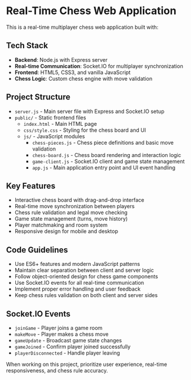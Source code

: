 # Real-Time Chess Web Application

<!-- Use this file to provide workspace-specific custom instructions to Copilot. For more details, visit https://code.visualstudio.com/docs/copilot/copilot-customization#_use-a-githubcopilotinstructionsmd-file -->

This is a real-time multiplayer chess web application built with:

## Tech Stack
- **Backend**: Node.js with Express server
- **Real-time Communication**: Socket.IO for multiplayer synchronization
- **Frontend**: HTML5, CSS3, and vanilla JavaScript
- **Chess Logic**: Custom chess engine with move validation

## Project Structure
- `server.js` - Main server file with Express and Socket.IO setup
- `public/` - Static frontend files
  - `index.html` - Main HTML page
  - `css/style.css` - Styling for the chess board and UI
  - `js/` - JavaScript modules
    - `chess-pieces.js` - Chess piece definitions and basic move validation
    - `chess-board.js` - Chess board rendering and interaction logic
    - `game-client.js` - Socket.IO client and game state management
    - `app.js` - Main application entry point and UI event handling

## Key Features
- Interactive chess board with drag-and-drop interface
- Real-time move synchronization between players
- Chess rule validation and legal move checking
- Game state management (turns, move history)
- Player matchmaking and room system
- Responsive design for mobile and desktop

## Code Guidelines
- Use ES6+ features and modern JavaScript patterns
- Maintain clear separation between client and server logic
- Follow object-oriented design for chess game components
- Use Socket.IO events for all real-time communication
- Implement proper error handling and user feedback
- Keep chess rules validation on both client and server sides

## Socket.IO Events
- `joinGame` - Player joins a game room
- `makeMove` - Player makes a chess move
- `gameUpdate` - Broadcast game state changes
- `gameJoined` - Confirm player joined successfully
- `playerDisconnected` - Handle player leaving

When working on this project, prioritize user experience, real-time responsiveness, and chess rule accuracy.
